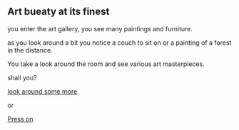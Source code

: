 ## Art bueaty at its finest

you enter the art gallery, you see many paintings and furniture.

as you look around a bit you notice a couch to sit on or a painting of a forest in the distance.

You take a look around the room and see various art masterpieces.

shall you?

[look around some more](couch-death.md)

or

[Press on](painting.md)